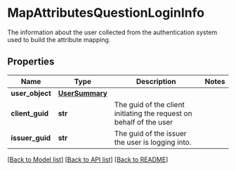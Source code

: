 # MapAttributesQuestionLoginInfo

The information about the user collected from the authentication system used to build the attribute mapping. 
## Properties
Name | Type | Description | Notes
------------ | ------------- | ------------- | -------------
**user_object** | [**UserSummary**](UserSummary.md) |  | 
**client_guid** | **str** | The guid of the client initiating the request on behalf of the user | 
**issuer_guid** | **str** | The guid of the issuer the user is logging into. | 

[[Back to Model list]](../README.md#documentation-for-models) [[Back to API list]](../README.md#documentation-for-api-endpoints) [[Back to README]](../README.md)


